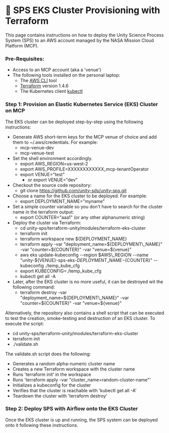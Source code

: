 # 🧱 SPS EKS Cluster Provisioning with Terraform

This page contains instructions on how to deploy the Unity Science Process System (SPS) to an AWS account managed by the NASA Mission Cloud Platform (MCP).

### Pre-Requisites:

* Access to an MCP account (aka a 'venue')
* The following tools installed on the personal laptop:
  * The [AWS CLI](https://aws.amazon.com/cli/) tool
  * [Terraform](https://www.terraform.io/) version 1.4.6
  * The Kubernetes client [kubectl](https://kubernetes.io/docs/reference/kubectl/)

### Step 1: Provision an Elastic Kubernetes Service (EKS) Cluster on MCP

The EKS cluster can be deployed step-by-step using the following instructions:

* Generate AWS short-term keys for the MCP venue of choice and add them to \~/.aws/credentials. For example:
  * mcp-venue-dev
  * mcp-venue-test
* Set the shell environment accordingly.
  * export AWS\_REGION=us-west-2
  * export AWS\_PROFILE=XXXXXXXXXXXX\_mcp-tenantOperator
  * export VENUE="test"
    * or export VENUE="dev"
* Checkout the source code repository:
  * git clone https://github.com/unity-sds/unity-sps.git
* Choose a name for the EKS cluster to be deployed. For example:
  * export DEPLOYMENT\_NAME="myname"
* Set a simple counter variable so you don't have to search for the cluster name in the terraform output:
  * export COUNTER="aaa1" (or any other alphanumeric string)
* Deploy the cluster via Terraform:
  * cd unity-sps/terraform-unity/modules/terraform-eks-cluster
  * terraform init
  * terraform workspace new ${DEPLOYMENT\_NAME}
  * terraform apply -var "deployment\_name=${DEPLOYMENT\_NAME}" -var "counter=${COUNTER}" -var "venue=${venue}"
  * aws eks update-kubeconfig --region $AWS\_REGION --name "unity-${VENUE}-sps-eks-${DEPLOYMENT\_NAME}-${COUNTER}" --kubeconfig ./temp\_kube\_cfg
  * export KUBECONFIG=./temp\_kube\_cfg
  * kubectl get all -A
* Later, after the EKS cluster is no more useful, it can be destroyed wit the following command:
  * terraform destroy -var "deployment\_name=${DEPLOYMENT\_NAME}" -var "counter=${COUNTER}" -var "venue=${venue}"

Alternatively, the repository also contains a shell script that can be executed to test the creation, smoke-testing and destruction of an EKS cluster. To execute the script:

* cd unity-sps/terraform-unity/modules/terraform-eks-cluster
* terraform init
* ./validate.sh

The validate.sh script does the following:

* Generates a random alpha-numeric cluster name
* Creates a new Terraform workspace with the cluster name
* Runs 'terraform init' in the workspace
* Runs 'terraform apply -var "cluster\_name=random-cluster-name"'
* Initializes a kubeconfig for the cluster
* Verifies that the cluster is reachable with 'kubectl get all -A'
* Teardown the cluster with 'terraform destroy'

### Step 2: Deploy SPS with Airflow onto the EKS Cluster

Once the EKS cluster is up and running, the SPS system can be deployed onto it following these instructions.
